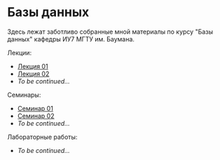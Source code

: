 # Базы данных

Здесь лежат заботливо собранные мной материалы по курсу "Базы данных" кафедры
ИУ7 МГТУ им. Баумана.

Лекции:

- [Лекция 01](theory/lec-01.md)
- [Лекция 02](theory/lec-02.md)
- _To be continued..._

Семинары:

- [Семинар 01](theory/sem-01.md)
- [Семинар 02](theory/sem-02.md)
- _To be continued..._

Лабораторные работы:

- _To be continued..._

